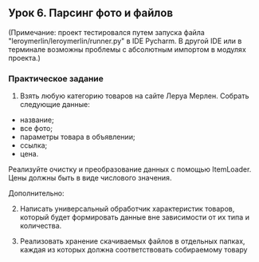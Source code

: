## Урок 6. Парсинг фото и файлов

(Примечание: проект тестировался путем запуска файла "leroymerlin/leroymerlin/runner.py" в IDE Pycharm. В другой IDE или в терминале возможны проблемы с абсолютным импортом в модулях проекта.)

### Практическое задание

1) Взять любую категорию товаров на сайте Леруа Мерлен. Собрать следующие данные:

- название;
- все фото;
- параметры товара в объявлении;
- ссылка;
- цена.

Реализуйте очистку и преобразование данных с помощью ItemLoader. Цены должны быть в виде числового значения.

Дополнительно:

2) Написать универсальный обработчик характеристик товаров, который будет формировать данные вне зависимости от их типа
   и количества.

3) Реализовать хранение скачиваемых файлов в отдельных папках, каждая из которых должна соответствовать собираемому
   товару
